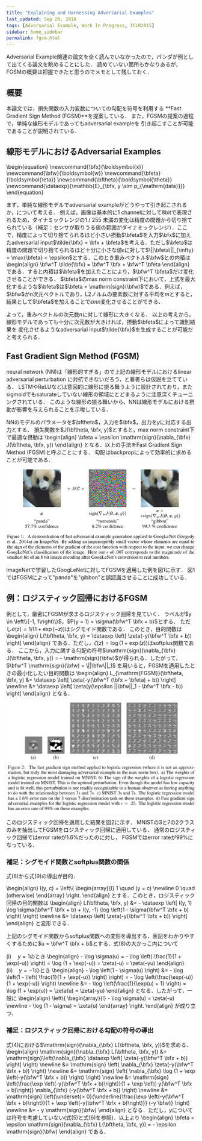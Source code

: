 ```yaml
---
title: "Explaining and Harnessing Adversarial Examples"
last_updated: Sep 20, 2018
tags: [Adversarial Example, Work In Progress, ICLR2015]
sidebar: home_sidebar
permalink: fgsm.html
---
```


Adversarial Example関連の論文を全く読んでいなかったので，パンダが例として出てくる論文を眺めることにした．
読めていない箇所もかなりあるが，FGSMの概要は把握できたと思うのでメモとして残しておく．

## 概要

本論文では，損失関数の入力変数についての勾配を符号を利用する
**Fast Gradient Sign Method (FGSM)**を提案している．
また，FGSMの提案の過程で，単純な線形モデルであってもadversarial exampleを
引き起こすことが可能であることが説明されている．

## 線形モデルにおけるAdversarial Examples

\begin{equation}
\newcommand{\bfx}{\boldsymbol{x}}
\newcommand{\bfw}{\boldsymbol{w}}
\newcommand{\bfeta}{\boldsymbol{\eta}}
\newcommand{\bftheta}{\boldsymbol{\theta}}
\newcommand{\dataexp}{\mathbb{E}\_\{\bfx, y \sim p_{\mathrm{data}}\}}
\end{equation}

まず，単純な線形モデルでadversarial exampleがどうやって引き起こされるか，について考える．
例えば，画像は基本的に1 channelに対して8bitで表現されるため，ダイナミックレンジの1 / 255
未満の変化は精度の問題から切り捨てられている（補足：センサが取りうる値の範囲がダイナミックレンジ）．ここで，精度によって切り捨てられるほど小さい摂動$\bfeta$を入力$\bfx$に加えたadversarial input$\tilde{\bfx} = \bfx + \bfeta$を考える．ただし$\bfeta$は
精度の問題で切り捨てられるほど十分に小さな値$\epsilon$に対して$\||\bfeta\||_{\infty} = \max{\bfeta} < \epsilon$とする．このとき重みベクトル$\bfw$との内積は
\begin{align}
    \bfw^T \tilde{\bfx} = \bfw^T \bfx + \bfw^T \bfeta
\end{align}
である．すると内積は$\bfeta$を加えたことにより，$\bfw^T \bfeta$だけ変化させることができる．
$\bfeta$のmax norm constraint下において，上式を最大化するような$\bfeta$は$\bfeta = \mathrm{sign}(\bfw)$である．例えば，$\bfw$が$n$次元ベクトルであり，L2ノルムの要素数に対する平均を$m$とすると，結果として$\bfeta$を加えることで$\epsilon m n$変化させることができる．

よって，重みベクトルの次元数$n$に対して線形に大きくなる．
以上の考えから，線形モデルであっても十分に次元数が大きければ，摂動$\bfeta$によって識別結果を
変化させるようなadversarial input$\tilde{\bfx}$を生成することが可能だと考えられる．

## Fast Gradient Sign Method (FGSM)

neural network (NN)は「線形的すぎる」ので上記の線形モデルにおけるlinear adversarial perturbation
に対抗できないだろう，と著者らは仮説を立てている．
LSTMやReLUなどは意図的に線形に振る舞うように設計されており，またsigmoidでもsaturateしていない線形の領域にとどまるように注意深くチューニングされている．
このような線形の振る舞いから、NNは線形モデルにおける摂動が影響を与えられることを示唆している．

NNのモデルのパラメータを$\bftheta$，入力を$\bfx$，出力を$y$に対応する出力とする．
損失関数を$J(\bftheta, \bfx, y)$とすると，max norm constraint下で最適な摂動は
\begin{align}
    \bfeta = \epsilon \mathrm{sign}(\nabla_{\bfx} J(\bftheta, \bfx, y))
\end{align}
となる．以上の手法をFast Gradient Sign Method (FGSM)と呼ぶことにする．
勾配はbackpropによって効率的に求めることが可能である．

![fig1](../images/fgsm/fig1.png)

ImageNetで学習したGoogLeNetに対してFGSMを適用した例を図1に示す．
図1ではFGSMによって"panda"を"gibbon"と誤認識させることに成功している．

## 例：ロジスティック回帰におけるFGSM

例として，厳密にFGSMが求まるロジスティック回帰を見ていく．
ラベルが$y \in \left\\{-1, 1\right\\}$，$P(y = 1) = \sigma(\bfw^T \bfx + b)$とする．
ただし$\sigma(z) = 1 / (1 + \exp(-z))$はシグモイド関数である．
このとき，目的関数は
\begin{align}
    L(\bftheta, \bfx, y) = \dataexp \left[ \zeta(-y(\bfw^T \bfx + b)) \right]
\end{align}
である．ただし，$\zeta(z) = \log (1 + \exp(z))$はsoftplus関数である．
ここから，入力に関する勾配の符号$\mathrm{sign}(\nabla_{\bfx} J(\bftheta, \bfx, y)) = - \mathrm{sign}(\bfw)$が得られる．したがって，$\bfw^T \mathrm{sign}(\bfw) = \||\bfw\||_1$
を用いると，FGSMを適用したときの最小化したい目的関数は
\begin{align}
    L\_{\mathrm{FGSM}}(\bftheta, \bfx, y) 
    &= \dataexp \left[ \zeta(-y(\bfw^T (\bfx + \bfeta) + b)) \right] \newline
    &= \dataexp \left[ \zeta(y(\epsilon \||\bfw\||_1  - \bfw^T \bfx - b)) \right]
\end{align}
となる．

![fig2](../images/fgsm/fig2.png)

このロジスティック回帰を適用した結果を図2に示す．
MNISTの3と7の2クラスのみを抽出してFGSMをロジスティック回帰に適用している．
通常のロジスティック回帰ではerror rateが1.6%だったのに対し，
FGSMではerror rateが99%になっている．

### 補足：シグモイド関数とsoftplus関数の関係

式(8)から式(9)の導出が目的．

\begin{align}
    I(y, c) = \left\\{ \begin{array}{l}
        1 \quad (y = c) \newline
        0 \quad (otherwise)
    \end{array} \right.
\end{align}
とする．このとき，ロジスティック回帰の目的関数は
\begin{align}
    L(\bftheta, \bfx, y) 
    &= - \dataexp \left[ I(y, 1) \log \sigma(\bfw^T \bfx + b) + I(y, -1) \log \left(1 - \sigma(\bfw^T \bfx + b) \right) \right] \newline
    &= \dataexp \left[ \zeta(-y(\bfw^T \bfx + b)) \right]
\end{align}
と変形できる．

上記のシグモイド関数からsoftplus関数への変形を導出する．表記をわかりやすくするために$u = \bfw^T \bfx + b$とする．式(8)の大かっこ内について

$(\mathrm{i}) \quad y = 1$のとき
\begin{align}
    - \log \sigma(u)
    = - \log \left( \frac{1}{1 + \exp(-u)} \right) = \log (1 + \exp(-u)) = \zeta(-u) = \zeta(-yu)
\end{align}
$(\mathrm{ii}) \quad y = -1$のとき
\begin{align}
    - \log \left(1 - \sigma(u) \right)
    &= - \log \left(1 - \left( \frac{1}{1 + \exp(-u)} \right) \right)
    = - \log \left(\frac{\exp(-u)}{1 + \exp(-u)} \right) \newline
    &= - \log \left(\frac{1}{\exp(u) + 1} \right)
    = \log (1 + \exp(u)) = \zeta(u) = \zeta(-yu)
\end{align}
となる．したがって，一般に
\begin{align}
    \left\\{ \begin{array}{l}
        - \log \sigma(u) = \zeta(-u) \newline
        - \log (1 - \sigma) = \zeta(u)
    \end{array} \right.
\end{align}
が成り立つ．

### 補足：ロジスティック回帰における勾配の符号の導出

式(4)における$\mathrm{sign}(\nabla_{\bfx} L(\bftheta, \bfx, y))$を求める．
\begin{align}
    \mathrm{sign}(\nabla_{\bfx} L(\bftheta, \bfx, y))
    &= \mathrm{sign}\left(\nabla_{\bfx} \dataexp \left[ \zeta(-y(\bfw^T \bfx + b)) \right] \right) \newline
    &= \mathrm{sign} \left( \nabla_{\bfx} \zeta(-y(\bfw^T \bfx + b)) \right) \newline
    &= \mathrm{sign} \left( \nabla_{\bfx} \log (1 + \exp \left(-y(\bfw^T \bfx + b)) \right) \right) \newline
    &= \mathrm{sign} \left(\frac{\exp \left(-y(\bfw^T \bfx + b)\right)}{1 + \exp \left(-y(\bfw^T \bfx + b)\right)} \nabla_{\bfx} (-y(\bfw^T \bfx + b)) \right) \newline
    &= \mathrm{sign} \left(\underset{> 0}{\underline{\frac{\exp \left(-y(\bfw^T \bfx + b)\right)}{1 + \exp \left(-y(\bfw^T \bfx + b)\right)}} (-y \bfw)} \right) \newline
    &= - y \mathrm{sign}(\bfw)
\end{align}
となる．ただし，$y$については符号を考慮していない(式(5)と式(6)を参照)．以上より
\begin{align}
    \bfeta = \epsilon \mathrm{sign}(\nabla_{\bfx} L(\bftheta, \bfx, y)) = - \epsilon \mathrm{sign}(\bfw)
\end{align}
である．
